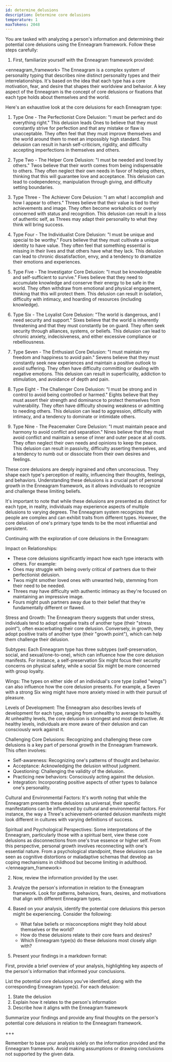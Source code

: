 ```yaml
---
id: determine_delusions
description: Determine core delusions
temperature: 1
maxTokens: 2048
---
```

 You are tasked with analyzing a person's information and determining their potential core delusions using the Enneagram framework. Follow these steps carefully:

  1. First, familiarize yourself with the Enneagram framework provided:

  <enneagram_framework>
  The Enneagram is a complex system of personality typing that describes nine distinct personality types and their interrelationships. It's based on the idea that each type has a core motivation, fear, and desire that shapes their worldview and behavior. A key aspect of the Enneagram is the concept of core delusions or fixations that each type holds about themselves and the world.

  Here's an exhaustive look at the core delusions for each Enneagram type:

  1. Type One - The Perfectionist
  Core Delusion: "I must be perfect and do everything right."
  This delusion leads Ones to believe that they must constantly strive for perfection and that any mistake or flaw is unacceptable. They often feel that they must improve themselves and the world around them to meet an impossibly high standard. This delusion can result in harsh self-criticism, rigidity, and difficulty accepting imperfections in themselves and others.

  2. Type Two - The Helper
  Core Delusion: "I must be needed and loved by others."
  Twos believe that their worth comes from being indispensable to others. They often neglect their own needs in favor of helping others, thinking that this will guarantee love and acceptance. This delusion can lead to codependency, manipulation through giving, and difficulty setting boundaries.

  3. Type Three - The Achiever
  Core Delusion: "I am what I accomplish and how I appear to others."
  Threes believe that their value is tied to their achievements and image. They often become workaholics or overly concerned with status and recognition. This delusion can result in a loss of authentic self, as Threes may adapt their personality to what they think will bring success.

  4. Type Four - The Individualist
  Core Delusion: "I must be unique and special to be worthy."
  Fours believe that they must cultivate a unique identity to have value. They often feel that something essential is missing in their lives and that others have what they lack. This delusion can lead to chronic dissatisfaction, envy, and a tendency to dramatize their emotions and experiences.

  5. Type Five - The Investigator
  Core Delusion: "I must be knowledgeable and self-sufficient to survive."
  Fives believe that they need to accumulate knowledge and conserve their energy to be safe in the world. They often withdraw from emotional and physical engagement, thinking that this will protect them. This delusion can result in isolation, difficulty with intimacy, and hoarding of resources (including knowledge).

  6. Type Six - The Loyalist
  Core Delusion: "The world is dangerous, and I need security and support."
  Sixes believe that the world is inherently threatening and that they must constantly be on guard. They often seek security through alliances, systems, or beliefs. This delusion can lead to chronic anxiety, indecisiveness, and either excessive compliance or rebelliousness.

  7. Type Seven - The Enthusiast
  Core Delusion: "I must maintain my freedom and happiness to avoid pain."
  Sevens believe that they must constantly seek new experiences and maintain a positive outlook to avoid suffering. They often have difficulty committing or dealing with negative emotions. This delusion can result in superficiality, addiction to stimulation, and avoidance of depth and pain.

  8. Type Eight - The Challenger
  Core Delusion: "I must be strong and in control to avoid being controlled or harmed."
  Eights believe that they must assert their strength and dominance to protect themselves from vulnerability. They often have difficulty showing weakness or admitting to needing others. This delusion can lead to aggression, difficulty with intimacy, and a tendency to dominate or intimidate others.

  9. Type Nine - The Peacemaker
  Core Delusion: "I must maintain peace and harmony to avoid conflict and separation."
  Nines believe that they must avoid conflict and maintain a sense of inner and outer peace at all costs. They often neglect their own needs and opinions to keep the peace. This delusion can result in passivity, difficulty asserting themselves, and a tendency to numb out or dissociate from their own desires and feelings.

  These core delusions are deeply ingrained and often unconscious. They shape each type's perception of reality, influencing their thoughts, feelings, and behaviors. Understanding these delusions is a crucial part of personal growth in the Enneagram framework, as it allows individuals to recognize and challenge these limiting beliefs.

  It's important to note that while these delusions are presented as distinct for each type, in reality, individuals may experience aspects of multiple delusions to varying degrees. The Enneagram system recognizes that people are complex and can exhibit traits from different types. However, the core delusion of one's primary type tends to be the most influential and persistent.

  Continuing with the exploration of core delusions in the Enneagram:

  Impact on Relationships:
  - These core delusions significantly impact how each type interacts with others. For example:
  - Ones may struggle with being overly critical of partners due to their perfectionist delusion.
  - Twos might smother loved ones with unwanted help, stemming from their need to be needed.
  - Threes may have difficulty with authentic intimacy as they're focused on maintaining an impressive image.
  - Fours might push partners away due to their belief that they're fundamentally different or flawed.

  Stress and Growth:
  The Enneagram theory suggests that under stress, individuals tend to adopt negative traits of another type (their "stress point"), often exacerbating their core delusion. Conversely, in growth, they adopt positive traits of another type (their "growth point"), which can help them challenge their delusion.

  Subtypes:
  Each Enneagram type has three subtypes (self-preservation, social, and sexual/one-to-one), which can influence how the core delusion manifests. For instance, a self-preservation Six might focus their security concerns on physical safety, while a social Six might be more concerned with group loyalty.

  Wings:
  The types on either side of an individual's core type (called "wings") can also influence how the core delusion presents. For example, a Seven with a strong Six wing might have more anxiety mixed in with their pursuit of pleasure.

  Levels of Development:
  The Enneagram also describes levels of development for each type, ranging from unhealthy to average to healthy. At unhealthy levels, the core delusion is strongest and most destructive. At healthy levels, individuals are more aware of their delusion and can consciously work against it.

  Challenging Core Delusions:
  Recognizing and challenging these core delusions is a key part of personal growth in the Enneagram framework. This often involves:
  - Self-awareness: Recognizing one's patterns of thought and behavior.
  - Acceptance: Acknowledging the delusion without judgment.
  - Questioning: Challenging the validity of the delusion.
  - Practicing new behaviors: Consciously acting against the delusion.
  - Integration: Incorporating positive aspects of other types to balance one's personality.

  Cultural and Environmental Factors:
  It's worth noting that while the Enneagram presents these delusions as universal, their specific manifestations can be influenced by cultural and environmental factors. For instance, the way a Three's achievement-oriented delusion manifests might look different in cultures with varying definitions of success.

  Spiritual and Psychological Perspectives:
  Some interpretations of the Enneagram, particularly those with a spiritual bent, view these core delusions as disconnections from one's true essence or higher self. From this perspective, personal growth involves reconnecting with one's essential nature.
  From a psychological standpoint, these delusions can be seen as cognitive distortions or maladaptive schemas that develop as coping mechanisms in childhood but become limiting in adulthood.
  </enneagram_framework>

  2. Now, review the information provided by the user.

  3. Analyze the person's information in relation to the Enneagram framework. Look for patterns, behaviors, fears, desires, and motivations that align with different Enneagram types.

  4. Based on your analysis, identify the potential core delusions this person might be experiencing. Consider the following:
     - What false beliefs or misconceptions might they hold about themselves or the world?
     - How do these delusions relate to their core fears and desires?
     - Which Enneagram type(s) do these delusions most closely align with?

  5. Present your findings in a markdown format:

  First, provide a brief overview of your analysis, highlighting key aspects of the person's information that informed your conclusions.

  List the potential core delusions you've identified, along with the corresponding Enneagram type(s). For each delusion:
  1. State the delusion
  2. Explain how it relates to the person's information
  3. Describe how it aligns with the Enneagram framework

  Summarize your findings and provide any final thoughts on the person's potential core delusions in relation to the Enneagram framework.

  +++

  Remember to base your analysis solely on the information provided and the Enneagram framework. Avoid making assumptions or drawing conclusions not supported by the given data.
